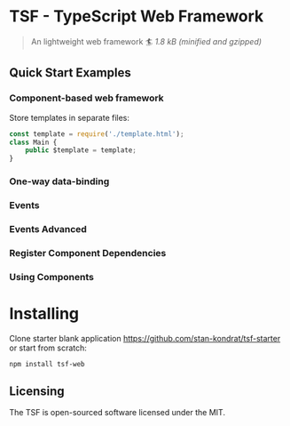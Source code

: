 # TSF - TypeScript Web Framework
> An lightweight web framework :surfer: *1.8 kB (minified and gzipped)*

## Quick Start Examples

### Component-based web framework 

<script async src="//jsfiddle.net/StanKondrat/a7818nw3/1/embed/js,html,result/"></script>

Store templates in separate files:
```typescript
const template = require('./template.html');
class Main {
    public $template = template;
}

```

### One-way data-binding

<script async src="//jsfiddle.net/StanKondrat/eh2kva5r/1/embed/js,result/"></script>

<script async src="//jsfiddle.net/StanKondrat/7svevo9a/1/embed/js,result/"></script>

### Events

<script async src="//jsfiddle.net/StanKondrat/vxLtz1e4/1/embed/js,result/"></script>

### Events Advanced

<script async src="//jsfiddle.net/StanKondrat/nzzkq2p1/5/embed/js,result/"></script>

### Register Component Dependencies

<script async src="//jsfiddle.net/StanKondrat/35km3spq/2/embed/js,result/"></script>

### Using Components

<script async src="//jsfiddle.net/StanKondrat/mg4kwv6c/1/embed/js,result/"></script>

# Installing

Clone starter blank application https://github.com/stan-kondrat/tsf-starter or start from scratch:
```shell
npm install tsf-web
```

## Licensing

The TSF is open-sourced software licensed under the MIT.
